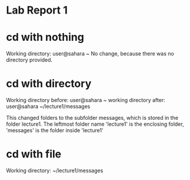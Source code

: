 # Lab Report 1

# cd with nothing
Working directory: user@sahara ~
No change, because there was no directory provided. 

# cd with directory
Working directory before: user@sahara ~
working directory after: user@sahara ~/lecture1/messages

This changed folders to the subfolder messages, which is stored in the folder lecture1.
The leftmost folder name 'lecture1' is the enclosing folder, 'messages' is the folder inside 'lecture1'

# cd with file
Working directory: ~/lecture1/messages
